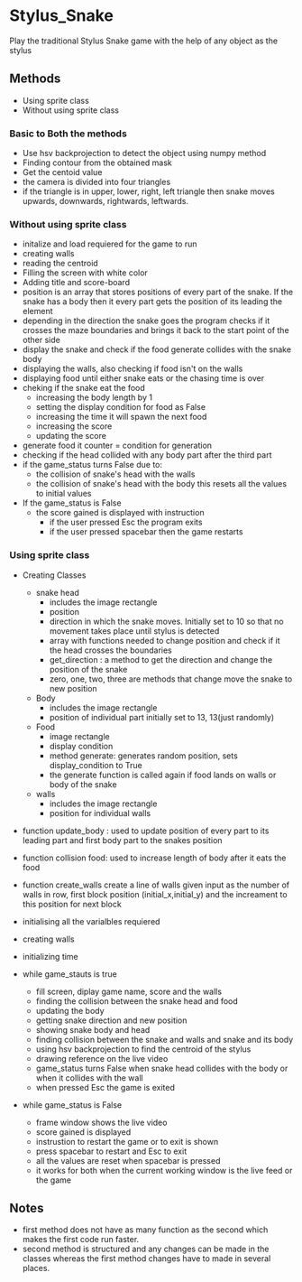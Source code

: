 # Stylus_Snake

Play the traditional Stylus Snake game with the help of any object as the stylus


## Methods

* Using sprite class
* Without using sprite class

### Basic to Both the methods

* Use hsv backprojection to detect the object using numpy method
* Finding contour from the obtained mask
* Get the centoid value
* the camera is divided into four triangles
* if the triangle is in upper, lower, right, left triangle then snake moves upwards, downwards, rightwards, leftwards.


### Without using sprite class

* initalize and load requiered for the game to run
* creating walls
* reading the centroid
* Filling the screen with white color
* Adding title and score-board
* position is an array that stores positions of every part of the snake. If the snake has a body then it every part gets the position of its leading the element
* depending in the direction the snake goes the program checks if it crosses the maze boundaries and brings it back to the start point of the other side
* display the snake and check if the food generate collides with the snake body
* displaying the walls, also checking if food isn't on the walls
* displaying food until either snake eats or the chasing time is over
* cheking if the snake eat the food 
    * increasing the body length by 1
    * setting the display condition for food as False
    * increasing the time it will spawn the next food
    * increasing the score
    * updating the score
* generate food it counter = condition for generation
* checking if the head collided with any body part after the third part
* if the game_status turns False due to:
    * the collision of snake's head with the walls
    * the collision of snake's head with the body
this resets all the values to initial values
* If the game_status is False
    * the score gained is displayed with instruction
        * if the user pressed Esc the program exits
        * if the user pressed spacebar then the game restarts

### Using sprite class

* Creating Classes
    * snake head
        * includes the image rectangle
        * position
        * direction in which the snake moves. Initially set to 10 so that no movement takes place until stylus is detected
        * array with functions needed to change position and check if it the head crosses the boundaries
        * get_direction : a method to get the direction and change the position of the snake
        * zero, one, two, three are methods that change move the snake to new position
    * Body
        * includes the image rectangle
        * position of individual part initially set to 13, 13(just randomly)
    * Food
        * image rectangle
        * display condition
        * method generate: generates random position, sets display_condition to True
        * the generate function is called again if food lands on walls or body of the snake
    * walls
        * includes the image rectangle
        * position for individual walls

* function update_body : used to update position of every part to its leading part and first body part to the snakes position
* function collision food: used to increase length of body after it eats the food
* function create_walls create a line of walls given input as the number of walls in row, first block position (initial_x,initial_y) and the increament to this position for next block

* initialising all the varialbles requiered
* creating walls
* initializing time
* while game_stauts is true
    * fill screen, diplay game name, score and the walls 
    * finding the collision between the snake head and food
    * updating the body
    * getting snake direction and new position
    * showing snake body and head
    * finding collision between the snake and walls and snake and its body
    * using hsv backprojection to find the centroid of the stylus
    * drawing reference on the live video
    * game_status turns False when snake head collides with the body or when it collides with the wall
    * when pressed Esc the game is exited
* while game_status is False
    * frame window shows the live video
    * score gained is displayed
    * instrustion to restart the game or to exit is shown
    * press spacebar to restart and Esc to exit
    * all the values are reset when spacebar is pressed
    * it works for both when the current working window is the live feed or the game

## Notes

* first method does not have as many function as the second which makes the first code run faster.
* second method is structured and any changes can be made in the classes whereas the first method changes have to made in several places.


